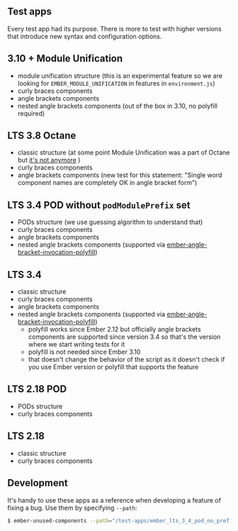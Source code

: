 Test apps
------------------------------------------------------------------------------

Every test app had its purpose. There is more to test with higher versions that introduce new syntax and configuration options. 

## 3.10 + Module Unification

- module unification structure (this is an experimental feature so we are looking for `EMBER_MODULE_UNIFICATION` in features in `environment.js`)
- curly braces components
- angle brackets components
- nested angle brackets components (out of the box in 3.10, no polyfill required)

## LTS 3.8 Octane

- classic structure (at some point Module Unification was a part of Octane but [it's not anymore](https://blog.emberjs.com/2019/03/11/update-on-module-unification-and-octane.html) )
- curly braces components
- angle brackets components (new test for this statement: "Single word component names are completely OK in angle bracket form") 

## LTS 3.4 POD without `podModulePrefix` set

- PODs structure (we use guessing algorithm to understand that)
- curly braces components
- angle brackets components
- nested angle brackets components (supported via [ember-angle-bracket-invocation-polyfill](https://github.com/rwjblue/ember-angle-bracket-invocation-polyfill))

## LTS 3.4

- classic structure
- curly braces components
- angle brackets components
- nested angle brackets components (supported via [ember-angle-bracket-invocation-polyfill](https://github.com/rwjblue/ember-angle-bracket-invocation-polyfill))
  - polyfill works since Ember 2.12 but officially angle brackets components are supported since version 3.4 so that's the version where we start writing tests for it
  - polyfill is not needed since Ember 3.10
  - that doesn't change the behavior of the script as it doesn't check if you use Ember version or polyfill that supports the feature

## LTS 2.18 POD

- PODs structure
- curly braces components

## LTS 2.18

- classic structure
- curly braces components

## Development

It's handy to use these apps as a reference when developing a feature of fixing a bug. Use them by specifying `--path`:

```bash
$ ember-unused-components --path="/test-apps/ember_lts_3_4_pod_no_prefix/" --stats
```
